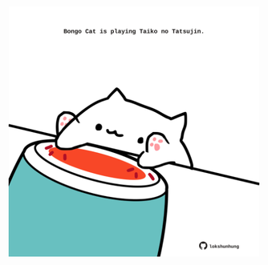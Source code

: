 <!-- built at 15/07/2023, 08:00:56 UTC -->
<p align="center">
  <img width="500" height="500" src="./ReadmeImage.svg">
</p>
